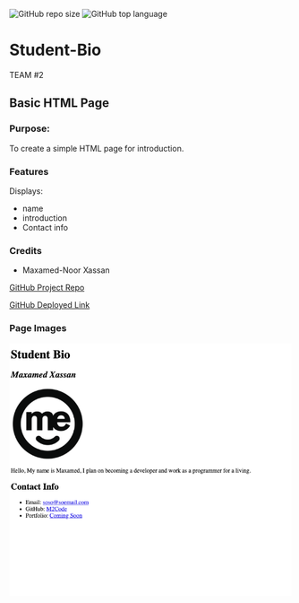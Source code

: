 

![GitHub repo size](https://img.shields.io/github/repo-size/Mcx2code/Student-Bio)
![GitHub top language](https://img.shields.io/github/languages/top/Mcx2code/Student-Bio)

# Student-Bio

TEAM #2

## Basic HTML Page

### Purpose:

To create a simple HTML page for introduction.

### Features

Displays:
- name
- introduction
- Contact info


### Credits
- Maxamed-Noor Xassan


[GitHub Project Repo](https://github.com/Mcx2code/Student-Bio)

[GitHub Deployed Link](https://mcx2code.github.io/Student-Bio/)

### Page Images

<img width="1037" alt="Student Bio" src="https://raw.githubusercontent.com/Mcx2code/Student-Bio/main/studentbioimg.png">
